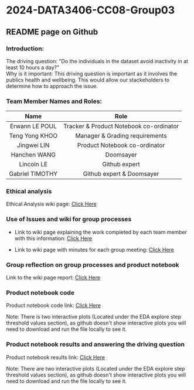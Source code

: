 # 2024-DATA3406-CC08-Group03

## README page on Github

### Introduction:
The driving question: "Do the individuals in the dataset avoid inactivity in at least 10 hours a day?"  
Why is it important: This driving question is important as it involves the publics health and wellbeing. This would allow our stackeholders to determine how to approach the issue.  

### Team Member Names and Roles: 
| Name |  Role | 
| :-----:| :----: | 
| Erwann LE POUL | Tracker & Product Notebook co-ordinator |
| Teng Yong KHOO | Manager & Grading requirements |
| Jingwei LIN | Product Notebook co-ordinator |
| Hanchen WANG | Doomsayer |
| Lincoln LE| Github expert |
| Gabriel TIMOTHY| Github expert & Doomsayer |

### Ethical analysis
Ethical Analysis wiki page: [Click Here](https://github.sydney.edu.au/jlin4572/2024-DATA3406-CC08-Group03/wiki/2.-Ethical-Analysis)

### Use of Issues and wiki for group processes

- Link to wiki page explaining the work completed by each team member with this information: [Click Here](https://github.sydney.edu.au/jlin4572/2024-DATA3406-CC08-Group03/wiki/3.a.-Work-Completed)

- Link to wiki page with minutes for each group meeting: [Click Here](https://github.sydney.edu.au/jlin4572/2024-DATA3406-CC08-Group03/wiki/3.b-Meeting-Minutes)


### Group reflection on group processes and product notebook 

Link to the wiki page report: [Click Here](https://github.sydney.edu.au/jlin4572/2024-DATA3406-CC08-Group03/wiki/4.-Group-Reflection-Report) 

### Product notebook code

Product notebook code link: [Click Here](https://github.sydney.edu.au/jlin4572/2024-DATA3406-CC08-Group03/blob/main/Product_Notebook.ipynb)

Note: There is two interactive plots (Located under the EDA explore step threshold values section), as github doesn't show interactive plots you will need to download and run the file locally to see it. 

### Product notebook results and answering the driving question 

Product notebook results link: [Click Here](https://github.sydney.edu.au/jlin4572/2024-DATA3406-CC08-Group03/blob/main/Product_Notebook.ipynb)

Note: There are two interactive plots (Located under the EDA explore step threshold values section), as github doesn't show interactive plots you will need to download and run the file locally to see it.
